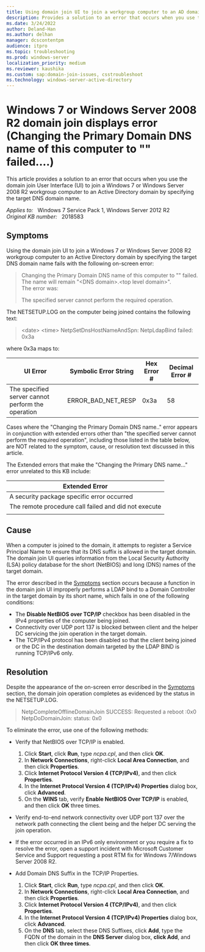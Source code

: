 ```yaml
---
title: Using domain join UI to join a workgroup computer to an AD domain by specifying the target DNS domain name fails
description: Provides a solution to an error that occurs when you use the domain join User Interface (UI) to join a Windows 7 or Windows Server 2008 R2 workgroup computer to an Active Directory domain by specifying the target DNS domain name.
ms.date: 3/24/2022
author: Deland-Han
ms.author: delhan
manager: dcscontentpm
audience: itpro
ms.topic: troubleshooting
ms.prod: windows-server
localization_priority: medium
ms.reviewer: kaushika
ms.custom: sap:domain-join-issues, csstroubleshoot
ms.technology: windows-server-active-directory
---
```

# Windows 7 or Windows Server 2008 R2 domain join displays error (Changing the Primary Domain DNS name of this computer to "" failed....)

This article provides a solution to an error that occurs when you use the domain join User Interface (UI) to join a Windows 7 or Windows Server 2008 R2 workgroup computer to an Active Directory domain by specifying the target DNS domain name.

_Applies to:_ &nbsp; Windows 7 Service Pack 1, Windows Server 2012 R2  
_Original KB number:_ &nbsp; 2018583

## Symptoms

Using the domain join UI to join a Windows 7 or Windows Server 2008 R2 workgroup computer to an Active Directory domain by specifying the target DNS domain name fails with the following on-screen error:

> Changing the Primary Domain DNS name of this computer to "" failed. The name will remain "\<DNS domain>.\<top level domain>".  
The error was:  
>
> The specified server cannot perform the required operation.

The NETSETUP.LOG on the computer being joined contains the following text:

> \<date> \<time> NetpSetDnsHostNameAndSpn: NetpLdapBind failed: 0x3a

where 0x3a maps to:

|UI Error|Symbolic Error String|Hex Error #|Decimal Error #|
|---|---|---|---|
|The specified server cannot perform the operation|ERROR_BAD_NET_RESP|0x3a|58|
  
Cases where the "Changing the Primary Domain DNS name.." error appears in conjunction with extended errors other than "the specified server cannot perform the required operation", including those listed in the table below, are NOT related to the symptom, cause, or resolution text discussed in this article.

The Extended errors that make the "Changing the Primary DNS name..." error unrelated to this KB include:

|Extended Error|
|---|
|A security package specific error occurred|
|The remote procedure call failed and did not execute|
||

## Cause

When a computer is joined to the domain, it attempts to register a Service Principal Name to ensure that its DNS suffix is allowed in the target domain. The domain join UI queries information from the Local Security Authority (LSA) policy database for the short (NetBIOS) and long (DNS) names of the target domain.

The error described in the [Symptoms](#symptoms) section occurs because a function in the domain join UI improperly performs a LDAP bind to a Domain Controller in the target domain by its short name, which fails in one of the following conditions:

- The **Disable NetBIOS over TCP/IP** checkbox has been disabled in the IPv4 properties of the computer being joined.
- Connectivity over UDP port 137 is blocked between client and the helper DC servicing the join operation in the target domain.
- The TCP/IPv4 protocol has been disabled so that the client being joined or the DC in the destination domain targeted by the LDAP BIND is running TCP/IPv6 only.

## Resolution

Despite the appearance of the on-screen error described in the [Symptoms](#symptoms) section, the domain join operation completes as evidenced by the status in the NETSETUP.LOG.

> NetpCompleteOfflineDomainJoin SUCCESS: Requested a reboot :0x0  
NetpDoDomainJoin: status: 0x0

To eliminate the error, use one of the following methods:

- Verify that NetBIOS over TCP/IP is enabled.

    1. Click **Start**, click **Run**, type _ncpa.cpl_, and then click **OK**.
    2. In **Network Connections**, right-click **Local Area Connection**, and then click **Properties**.
    3. Click **Internet Protocol Version 4 (TCP/IPv4)**, and then click **Properties**.
    4. In the **Internet Protocol Version 4 (TCP/IPv4) Properties** dialog box, click **Advanced**.
    5. On the **WINS** tab, verify **Enable NetBIOS Over TCP/IP** is enabled, and then click **OK** three times.

- Verify end-to-end network connectivity over UDP port 137 over the network path connecting the client being and the helper DC serving the join operation.

- If the error occurred in an IPv6 only environment or you require a fix to resolve the error, open a support incident with Microsoft Customer Service and Support requesting a post RTM fix for Windows 7/Windows Server 2008 R2.

- Add Domain DNS Suffix in the TCP/IP Properties.

    1. Click **Start**, click **Run**, type _ncpa.cpl_, and then click **OK**.
    2. In **Network Connections**, right-click **Local Area Connection**, and then click **Properties**.
    3. Click **Internet Protocol Version 4 (TCP/IPv4)**, and then click **Properties**.
    4. In the **Internet Protocol Version 4 (TCP/IPv4) Properties** dialog box, click **Advanced**.
    5. On the **DNS** tab, select these DNS Suffixes, click **Add**, type the FQDN of the domain in the **DNS Server** dialog box, **click Add**, and then click **OK three times**.
